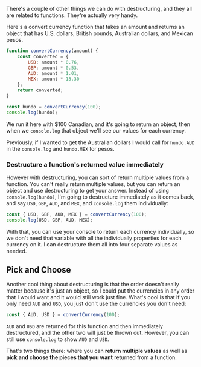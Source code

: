 There's a couple of other things we can do with destructuring, and they all are related to functions. They're actually very handy. 

Here's a convert currency function that takes an amount and returns an object that has U.S. dollars, British pounds, Australian dollars, and Mexican pesos. 

```js
function convertCurrency(amount) {
    const converted = {
        USD: amount * 0.76,
        GBP: amount * 0.53,
        AUD: amount * 1.01,
        MEX: amount * 13.30
    };
    return converted;
}

const hundo = convertCurrency(100);
console.log(hundo);
```


We run it here with $100 Canadian, and it's going to return an object, then when we `console.log` that object we'll see our values for each currency. 

Previously, if I wanted to get the Australian dollars I would call for `hundo.AUD` in the `console.log` and `hundo.MEX` for pesos. 

### Destructure a function's returned value immediately 

However with destructuring, you can sort of return multiple values from a function. You can't really return multiple values, but you can return an object and use destructuring to get your answer. Instead of using `console.log(hundo)`, I'm going to destructure immediately as it comes back, and say `USD`, `GBP`, `AUD`, and `MEX`, and `console.log` them individually:
 
```js
const { USD, GBP, AUD, MEX } = convertCurrency(100);
console.log(USD, GBP, AUD, MEX);
```
 
With that, you can use your console to return each currency individually, so we don't need that variable with all the individually properties for each currency on it. I can destructure them all into four separate values as needed.

## Pick and Choose

Another cool thing about destructuring is that the order doesn't really matter because it's just an object, so I could put the currencies in any order that I would want and it would still work just fine. What's cool is that if you only need `AUD` and `USD`, you just don't use the currencies you don't need:

```js
const { AUD, USD } = convertCurrency(100);
```

`AUD` and `USD` are returned for this function and then immediately destructured, and the other two will just be thrown out. However, you can still use `console.log` to show `AUD` and `USD`.

That's two things there: where you can **return multiple values** as well as **pick and choose the pieces that you want** returned from a function. 

